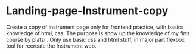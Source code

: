 # Landing-page-Instrument-copy
Create a copy of Instrument page only for frontend practice, with basics knowledge of html, css.
The purpose is show up the knowledge of my firts course by platzi .
Only use basic css and html stuff, in major part flexbox tool for recreate the Instrument web.
